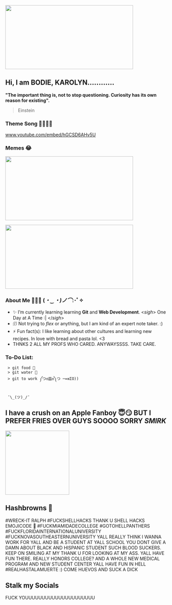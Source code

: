 
<img src="https://user-images.githubusercontent.com/54687648/126887046-70dba670-d85a-4ed5-b449-a91f1fafdcfd.gif" 
     width="400" 
     height="200" />

## Hi, I am BODIE, KAROLYN............

**"The important thing is, not to stop questioning. Curiosity has its own reason for existing".**
> Einstein


### Theme Song 👩🏾‍🚀🚀
www.youtube.com/embed/hGCSD6AHv5U

### Memes 😂
<img src="https://user-images.githubusercontent.com/54687648/197384963-c576a61e-cf17-4bfb-8ddd-200fdb9d2814.jpg" 
     width="400" 
     height="200" />
        
<img src="https://user-images.githubusercontent.com/54687648/197385851-e67eafa9-81a4-40ba-8477-7bcf9f9cb853.jpg" 
     width="400" 
     height="200" />
     

### About Me 👩🏾‍🏫 (*・‿・)ノ⌒*:･ﾟ✧

- ✨ I’m currently learning learning **Git** and **Web Development**. <*sigh*> One Day at A Time :| </*sigh*>
- 🗊  Not trying to _flex_ or anything, but I am kind of an expert note taker. :)
- ⚡ Fun fact(s): I like learning about other cultures and learning new recipes. In love with bread and pasta lol. <3
- THNKS 2 ALL MY PROFS WHO CARED. ANYWAYSSSS. TAKE CARE.


### To-Do List:

```
 > git food 🍟
 > git water 🥤
 > git to work ༼つಠ益ಠ༽つ ─=≡ΣO))
 
```

     ¯\_(ツ)_/¯ 


## I have a crush on an Apple Fanboy 😇😏 BUT I PREFER FRIES OVER GUYS SOOOO SORRY *SMIRK*

<img src="https://user-images.githubusercontent.com/54687648/197334847-cf9bc8d7-6d67-4af6-a6ea-eb5fad6bcb25.jpg" 
     width="200" 
     height="200" />
     
## Hashbrowns 🥔
#WRECK-IT RALPH #FUCKSHELLHACKS THANK U SHELL HACKS EMOJICODE 🐚 #FUCKMIAMIDADECOLLEGE  #GOTOHELLPANTHERS #FUCKFLORIDAINTERNATIONALUNIVERSITY #FUCKNOVASOUTHEASTERNUNIVERSITY YALL REALLY THINK I WANNA WORK FOR YALL AND BE A STUDENT AT YALL SCHOOL YOU DONT GIVE A DAMN ABOUT BLACK AND HISPANIC STUDENT SUCH BLOOD SUCKERS. KEEP ON SMILING AT MY THANK U FOR LOOKING AT MY ASS. YALL HAVE FUN THERE. REALLY HONORS COLLEGE? AND A WHOLE NEW MEDICAL PROGRAM AND NEW STUDENT CENTER YALL HAVE FUN IN HELL #REALHASTALAMUERTE :) COME HUEVOS AND SUCK A DICK 

## Stalk my Socials 
FUCK YOUUUUUUUUUUUUUUUUUUUUU 



